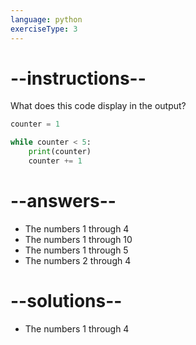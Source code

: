```yaml
---
language: python
exerciseType: 3
---
```


# --instructions--

What does this code display in the output?
```python
counter = 1

while counter < 5:
    print(counter)
    counter += 1
```

# --answers--

- The numbers 1 through 4
- The numbers 1 through 10
- The numbers 1 through 5
- The numbers 2 through 4

# --solutions--

- The numbers 1 through 4
